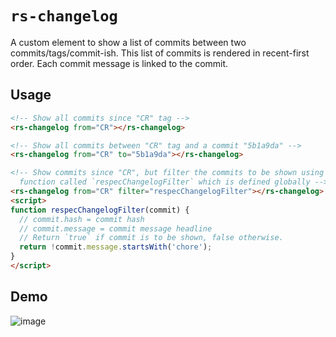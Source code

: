 # `rs-changelog`

A custom element to show a list of commits between two commits/tags/commit-ish. This list of commits is rendered in recent-first order. Each commit message is linked to the commit.

## Usage

``` html
<!-- Show all commits since "CR" tag -->
<rs-changelog from="CR"></rs-changelog>

<!-- Show all commits between "CR" tag and a commit "5b1a9da" -->
<rs-changelog from="CR" to="5b1a9da"></rs-changelog>

<!-- Show commits since "CR", but filter the commits to be shown using a
  function called `respecChangelogFilter` which is defined globally -->
<rs-changelog from="CR" filter="respecChangelogFilter"></rs-changelog>
<script>
function respecChangelogFilter(commit) {
  // commit.hash = commit hash
  // commit.message = commit message headline
  // Return `true` if commit is to be shown, false otherwise.
  return !commit.message.startsWith('chore');
}
</script>
```

## Demo

![image](https://user-images.githubusercontent.com/8426945/69219953-f4039a00-0b99-11ea-9205-6d005e8b94cc.png)
